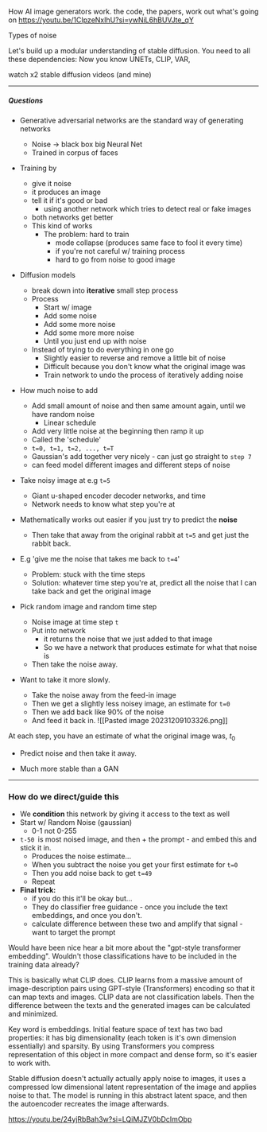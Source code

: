 How AI image generators work. 
the code, the papers, work out what's going on 
https://youtu.be/1CIpzeNxIhU?si=ywNiL6hBUVJte_qY

Types of noise

Let's build up a modular understanding of stable diffusion. You need to all these dependencies: 
Now you know UNETs, CLIP, VAR, 

watch x2 stable diffusion videos (and mine)

---

##### Questions

- Generative adversarial networks are the standard way of generating networks
	- Noise -> black box big Neural Net 
	- Trained in corpus of faces 
- Training by
	- give it noise
	- it produces an image
	- tell it if it's good or bad
		- using another network which tries to detect real or fake images 
	- both networks get better 
	- This kind of works 
		- The problem: hard to train
			- mode collapse (produces same face to fool it every time)
			- if you're not careful w/ training process
			- hard to go from noise to good image

- Diffusion models 
	- break down into **iterative** small step process
	- Process
		- Start w/ image
		- Add some noise
		- Add some more noise 
		- Add some more more noise
		- Until you just end up with noise 
	- Instead of trying to do everything in one go
		- Slightly easier to reverse and remove a little bit of noise 
		- Difficult because you don't know what the original image was
		- Train network to undo the process of iteratively adding noise 

- How much noise to add
	- Add small amount of noise and then same amount again, until we have random noise 
		- Linear schedule
	- Add very little noise at the beginning then ramp it up
	- Called the 'schedule'
	- `t=0, t=1, t=2, ..., t=T`
	- Gaussian's add together very nicely - can just go straight to `step 7`
	- can feed model different images and different steps of noise
- Take noisy image at e.g `t=5`
	- Giant u-shaped encoder decoder networks, and time
	- Network needs to know what step you're at
- Mathematically works out easier if you just try to predict the **noise** 
	- Then take that away from the original rabbit at `t=5` and get just the rabbit back. 
- E.g 'give me the noise that takes me back to `t=4`'
	- Problem: stuck with the time steps 
	- Solution: whatever time step you're at, predict all the noise that I can take back and get the original image 
- Pick random image and random time step
	- Noise image at time step `t`
	- Put into network
		- it returns the noise that we just added to that image
		- So we have a network that produces estimate for what that noise is
	- Then take the noise away. 
- Want to take it more slowly. 
	- Take the noise away from the feed-in image 
	- Then we get a slightly less noisey image, an estimate for `t=0`
	- Then we add back like 90% of the noise
	- And feed it back in. 
![[Pasted image 20231209103326.png]]

At each step, you have an estimate of what the original image was, $t_0$
- Predict noise and then take it away. 

- Much more stable than a GAN

--- 

### How do we direct/guide this

- We **condition** this network by giving it access to the text as well
- Start w/ Random Noise (gaussian)
	- 0-1 not 0-255
- `t-50 `is most noised image, and then + the prompt - and embed this and stick it in. 
	- Produces the noise estimate... 
	- When you subtract the noise you get your first estimate for `t=0`
	- Then you add noise back to get `t=49`
	- Repeat 
- **Final trick:** 
	- if you do this it'll be okay but... 
	- They do classifier free guidance - once you include the text embeddings, and once you don't. 
	- calculate difference between these two and amplify that signal - want to target the prompt


Would have been nice hear a bit more about the "gpt-style transformer embedding". Wouldn't those classifications have to be included in the training data already?

This is basically what CLIP does. CLIP learns from a massive amount of image-description pairs using GPT-style (Transformers) encoding so that it can map texts and images. CLIP data are not classification labels. Then the difference between the texts and the generated images can be calculated and minimized.

Key word is embeddings. Initial feature space of text has two bad properties: it has big dimensionality (each token is it's own dimension essentially) and sparsity. By using Transformers you compress representation of this object in more compact and dense form, so it's easier to work with.

Stable diffusion doesn't actually actually apply noise to images, it uses a compressed low dimensional latent representation of the image and applies noise to that. The model is running in this abstract latent space, and then the autoencoder recreates the image afterwards.


https://youtu.be/24yjRbBah3w?si=LQiMJZV0bDcImObp
